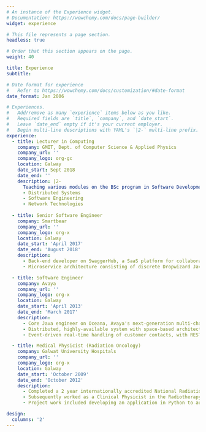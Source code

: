 ```yaml
---
# An instance of the Experience widget.
# Documentation: https://wowchemy.com/docs/page-builder/
widget: experience

# This file represents a page section.
headless: true

# Order that this section appears on the page.
weight: 40

title: Experience
subtitle:

# Date format for experience
#   Refer to https://wowchemy.com/docs/customization/#date-format
date_format: Jan 2006

# Experiences.
#   Add/remove as many `experience` items below as you like.
#   Required fields are `title`, `company`, and `date_start`.
#   Leave `date_end` empty if it's your current employer.
#   Begin multi-line descriptions with YAML's `|2-` multi-line prefix.
experience:
  - title: Lecturer in Computing
    company: GMIT, Dept. of Computer Science & Applied Physics
    company_url: ''
    company_logo: org-gc
    location: Galway
    date_start: Sept 2018
    date_end: ''
    description: |2-
      Teaching various modules on the BSc program in Software Development and on the online HDip on Software Development, including:
      - Distributed Systems
      - Software Engineering
      - Network Technologies
        
  - title: Senior Software Engineer
    company: Smartbear
    company_url: ''
    company_logo: org-x
    location: Galway
    date_start: 'April 2017'
    date_end: 'August 2018'
    description: 
      - Back-end developer on SwaggerHub, a SaaS platform for collaborative REST API design which integrates Swagger open-source tooling with Enterprise management features.
      - Microservice architecture consisting of discrete Dropwizard Java applications deployed in Docker containers to AWS.

  - title: Software Engineer
    company: Avaya
    company_url: ''
    company_logo: org-x
    location: Galway
    date_start: 'April 2013'
    date_end: 'March 2017'
    description: 
      - Core Java engineer on Oceana, Avaya's next-generation multi-channel contact centre solution.
      - Distributed, highly-available system with space-based architecture using GigaSpaces XAP platform running in a Linux environment.
      - Event-driven real-time handling of customer contacts, with REST and Java RMI for inter-process communication. 

  - title: Medical Physicist (Radiation Oncology)
    company: Galwat University Hospitals
    company_url: ''
    company_logo: org-x
    location: Galway
    date_start: 'October 2009'
    date_end: 'October 2012'
    description:  
      - Completed a 2 year internationally accredited National Radiation Oncology Physics Residency Training Programme (2009-2011) combining theoretical principles, clinical practice, project work and continuous assessment in a radiotherapy center with 3 linacs, IMRT, IGRT, orthovoltage, HDR and LDR brachytherapy.
      - Subsequently worked as a Clinical Physicist in the Radiotherapy department. Responsibilities include radiation measurement, linear accelerator QA and commissioning, treatment planning, development and improvement of techniques and procedures, research projects.
      - Project work included developing an application in Python to automate patient plan verification.

design:
  columns: '2'
---
```

